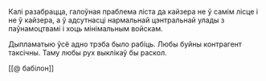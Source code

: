 

Калі разабрацца, галоўная праблема ліста да кайзера не ў самім лісце і не ў кайзера, а ў адсутнасці нармальнай цэнтральнай улады з паўнамоцтвамі і хоць мінімальным войскам.

Дыпламатыю ўсё адно трэба было рабіць. Любы буйны контрагент таксічны. Таму любы рух выклікаў бы раскол.

[[@ бабілон]]
